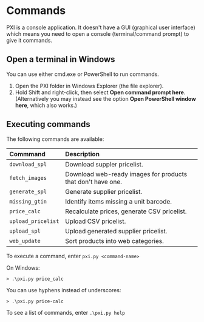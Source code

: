 # Commands

PXI is a console application. It doesn't have a GUI (graphical user interface) which means you need to open a console (terminal/command prompt) to give it commands.

## Open a terminal in Windows

You can use either cmd.exe or PowerShell to run commands.

1. Open the PXI folder in Windows Explorer (the file explorer).
2. Hold Shift and right-click, then select **Open command prompt here**. (Alternatively you may instead see the option **Open PowerShell window here**, which also works.)

## Executing commands

The following commands are available:

| Commmand           | Description                                                 |
| :----------------- | :---------------------------------------------------------- |
| `download_spl`     | Download suppler pricelist.                                 |
| `fetch_images`     | Download web-ready images for products that don't have one. |
| `generate_spl`     | Generate supplier pricelist.                                |
| `missing_gtin`     | Identify items missing a unit barcode.                      |
| `price_calc`       | Recalculate prices, generate CSV pricelist.                 |
| `upload_pricelist` | Upload CSV pricelist.                                       |
| `upload_spl`       | Upload generated supplier pricelist.                        |
| `web_update`       | Sort products into web categories.                          |

To execute a command, enter `pxi.py <command-name>`

On Windows:

```
> .\pxi.py price_calc
```

You can use hyphens instead of underscores:

```
> .\pxi.py price-calc
```

To see a list of commands, enter `.\pxi.py help`
